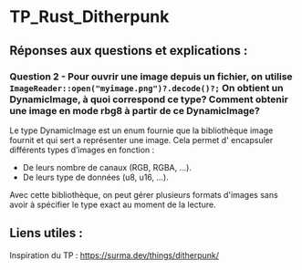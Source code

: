 # TP_Rust_Ditherpunk

## Réponses aux questions et explications :

  ### Question 2 - Pour ouvrir une image depuis un fichier, on utilise ``` ImageReader::open("myimage.png")?.decode()?; ``` On obtient un DynamicImage, à quoi correspond ce type? Comment obtenir une image en mode rbg8 à partir de ce DynamicImage?

  Le type DynamicImage est un enum fournie que la bibliothèque image fournit et qui sert a représenter une image. Cela permet d' encapsuler différents types d’images en fonction :

  - De leurs nombre de canaux (RGB, RGBA, ...).
  - De leurs type de données (u8, u16, ...).

  Avec cette bibliothèque, on peut gérer plusieurs formats d'images sans avoir à spécifier le type exact au moment de la lecture.



## Liens utiles :

  Inspiration du TP : https://surma.dev/things/ditherpunk/
